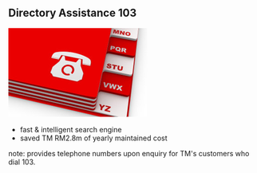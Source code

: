 ## Directory Assistance 103
![](resources/da103.jpg)

- fast & intelligent search engine
- saved TM RM2.8m of yearly maintained cost

note:
    provides telephone numbers upon enquiry for TM's customers who dial 103.
